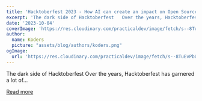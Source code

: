 ```yaml
---
title: 'Hacktoberfest 2023 - How AI can create an impact on Open Source Contributions'
excerpt: 'The dark side of Hacktoberfest   Over the years, Hacktoberfest has garnered a lot of...'
date: '2023-10-04'
coverImage: 'https://res.cloudinary.com/practicaldev/image/fetch/s--8TuEvPbU--/c_imagga_scale,f_auto,fl_progressive,h_420,q_auto,w_1000/https://dev-to-uploads.s3.amazonaws.com/uploads/articles/lihkszfkzeu4g5o99rf8.png'
author:
  name: Koders
  picture: "assets/blog/authors/koders.png"
ogImage:
  url: 'https://res.cloudinary.com/practicaldev/image/fetch/s--8TuEvPbU--/c_imagga_scale,f_auto,fl_progressive,h_420,q_auto,w_1000/https://dev-to-uploads.s3.amazonaws.com/uploads/articles/lihkszfkzeu4g5o99rf8.png'
---
```


The dark side of Hacktoberfest   Over the years, Hacktoberfest has garnered a lot of...

[Read more](https://dev.to/collectivhq/hacktoberfest-2023-how-ai-can-create-an-impact-on-open-source-contributions-29ni)
